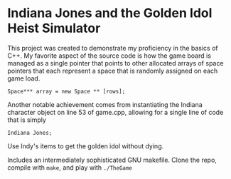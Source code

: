 # Indiana Jones and the Golden Idol Heist Simulator

This project was created to demonstrate my proficiency in the basics of C++. 
My favorite aspect of the source code is how the game board is managed as a single pointer 
that points to other allocated arrays of space pointers that each represent a space that is 
randomly assigned on each game load. 

`Space*** array = new Space ** [rows];`

Another notable achievement comes from instantiating the Indiana character object on line 53 of game.cpp, allowing
for a single line of code that is simply

`Indiana Jones;`

Use Indy's items to get the golden idol without dying.

Includes an intermediately sophisticated GNU makefile. Clone the repo, compile with `make`, and play with 
`./TheGame`
